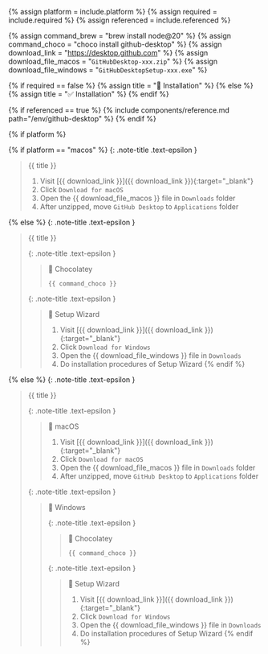 <!-- LOCATION -->
<!-- _includes/components/github-desktop/ -->

<!-- INCLUDE -->
<!-- components/github-desktop/installation.md -->

<!-- VARIABLES -->
<!-- platform:      [macos, windows], default to ALL -->
<!-- required:      [true, false], default to true -->
<!-- referenced:    [true, false], default to false -->


<!-- READ VARIABLES -->
{% assign platform = include.platform %}
{% assign required = include.required %}
{% assign referenced = include.referenced %}


<!-- ASSIGN CONSTANTS -->
{% assign command_brew = "brew install node@20" %}
{% assign command_choco = "choco install github-desktop" %}
{% assign download_link = "https://desktop.github.com" %}
{% assign download_file_macos = "`GitHubDesktop-xxx.zip`" %}
{% assign download_file_windows = "`GitHubDesktopSetup-xxx.exe`" %}

<!-- DECIDE TO DISPLAY THE NECESSITY OF THE INSTALLATION -->
{% if required == false %}
    {% assign title = "🔲 Installation" %}
{% else %}
    {% assign title = "✅ Installation" %}
{% endif %}


<!-- DECIDE TO DISPLAY THE LINK OF THIS COMPONENT -->
{% if referenced == true %}
{% include components/reference.md path="/env/github-desktop" %}
{% endif %}


<!-- MAIN CONTENT -->

<!-- macOS & Windows -->
{% if platform %}

<!-- macOS -->
{% if platform == "macos" %}
{: .note-title .text-epsilon }
> {{ title }}
>
> 1. Visit [{{ download_link }}]({{ download_link }}){:target="\_blank"}
> 2. Click `Download for macOS`
> 3. Open the {{ download_file_macos }} file in `Downloads` folder
> 4. After unzipped, move `GitHub Desktop` to `Applications` folder

<!-- Windows -->
{% else %}
{: .note-title .text-epsilon }
> {{ title }}
>
> {: .note-title .text-epsilon }
>> 🔘 Chocolatey
>> 
>> ```shell
>> {{ command_choco }}
>> ```
>
> {: .note-title .text-epsilon }
>> 🔘 Setup Wizard
>> 
>> 1. Visit [{{ download_link }}]({{ download_link }}){:target="\_blank"}
>> 2. Click `Download for Windows`
>> 3. Open the {{ download_file_windows }} file in `Downloads`
>> 4. Do installation procedures of Setup Wizard
{% endif %}

<!-- ALL -->
{% else %}
{: .note-title .text-epsilon }
> {{ title }}
>
> {: .note-title .text-epsilon }
>> 🔘 macOS
>> 
>> 1. Visit [{{ download_link }}]({{ download_link }}){:target="\_blank"}
>> 2. Click `Download for macOS`
>> 3. Open the {{ download_file_macos }} file in `Downloads` folder
>> 4. After unzipped, move `GitHub Desktop` to `Applications` folder
>
>
> {: .note-title .text-epsilon }
>> 🔘 Windows
>>
>> {: .note-title .text-epsilon }
>>> 🔘 Chocolatey
>>> 
>>> ```shell
>>> {{ command_choco }}
>>> ```
>>
>> {: .note-title .text-epsilon }
>>> 🔘 Setup Wizard
>>> 
>>> 1. Visit [{{ download_link }}]({{ download_link }}){:target="\_blank"}
>>> 2. Click `Download for Windows`
>>> 3. Open the {{ download_file_windows }} file in `Downloads`
>>> 4. Do installation procedures of Setup Wizard
{% endif %}
